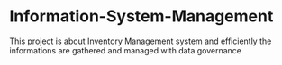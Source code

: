 # Information-System-Management
This project is about Inventory Management system and efficiently the informations are gathered and managed with data governance
